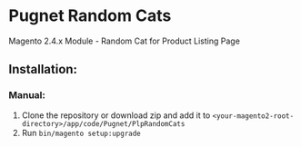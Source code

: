 # Pugnet Random Cats

Magento 2.4.x Module - Random Cat for Product Listing Page

## Installation:

### Manual:

1. Clone the repository or download zip and add it to `<your-magento2-root-directory>/app/code/Pugnet/PlpRandomCats`
2. Run `bin/magento setup:upgrade`
